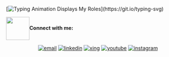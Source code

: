 [![Typing Animation Displays My Roles](https://readme-typing-svg.herokuapp.com?color=%2336BCF7&lines=Hello+I'm+Suray;Welcome+to+my+Github+profile;I'm+a+FrontEnd+Developer...;)](https://git.io/typing-svg)
<p align="center">
<p><img src='https://raw.githubusercontent.com/ShahriarShafin/ShahriarShafin/main/Assets/handshake.gif' width="64" align="center"><b>Connect with me:</b></p>

<p align="center">
  <a href="mailto:nazarova.suray1@gmail.com"><img src="https://img.icons8.com/color/96/000000/gmail.png" alt="email"/></a>
  <a href="https://www.linkedin.com/in/suray-nazarova-a472a8280/"><img src="https://img.icons8.com/color/96/000000/linkedin.png" alt="linkedin"/></a>
  <a href="https://www.xing.com/profile/Suray_Nazarova2/cv"><img src="https://img.icons8.com/color/96/000000/xing.png" alt="xing"/></a>
  <a href="https://www.youtube.com/channel/UCNiSmh9WJklt3HIvEQFE2fg"><img src="https://img.icons8.com/color/96/000000/youtube.png" alt="youtube"/></a>
  <a href="https://www.instagram.com/surai.n"><img src="https://img.icons8.com/color/96/000000/instagram-new.png" alt="instagram"/></a>
</p>
